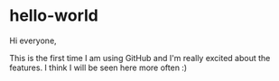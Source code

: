 # hello-world

Hi everyone,

This is the first time I am using GitHub and I'm really excited about the features.
I think I will be seen here more often :)
